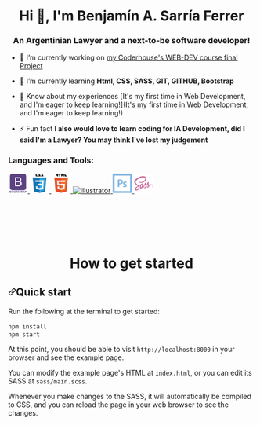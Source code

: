 <h1 align="center">Hi 👋, I'm Benjamín A. Sarría Ferrer</h1>
<h3 align="center">An Argentinian Lawyer and a next-to-be software developer!</h3>

- 🔭 I’m currently working on [my Coderhouse's WEB-DEV course final Project](https://github.com/benja-sarria/iplawyers)

- 🌱 I’m currently learning **Html, CSS, SASS, GIT, GITHUB, Bootstrap**

- 📄 Know about my experiences [It's my first time in Web Development, and I'm eager to keep learning!](It's my first time in Web Development, and I'm eager to keep learning!)

- ⚡ Fun fact **I also would love to learn coding for IA Development, did I said I'm a Lawyer? You may think I've lost my judgement**


<h3 align="left">Languages and Tools:</h3>
<p align="left"> <a href="https://getbootstrap.com" target="_blank"> <img src="https://raw.githubusercontent.com/devicons/devicon/master/icons/bootstrap/bootstrap-plain-wordmark.svg" alt="bootstrap" width="40" height="40"/> </a> <a href="https://www.w3schools.com/css/" target="_blank"> <img src="https://raw.githubusercontent.com/devicons/devicon/master/icons/css3/css3-original-wordmark.svg" alt="css3" width="40" height="40"/> </a> <a href="https://www.w3.org/html/" target="_blank"> <img src="https://raw.githubusercontent.com/devicons/devicon/master/icons/html5/html5-original-wordmark.svg" alt="html5" width="40" height="40"/> </a> <a href="https://www.adobe.com/in/products/illustrator.html" target="_blank"> <img src="https://www.vectorlogo.zone/logos/adobe_illustrator/adobe_illustrator-icon.svg" alt="illustrator" width="40" height="40"/> </a> <a href="https://www.photoshop.com/en" target="_blank"> <img src="https://raw.githubusercontent.com/devicons/devicon/master/icons/photoshop/photoshop-line.svg" alt="photoshop" width="40" height="40"/> </a> <a href="https://sass-lang.com" target="_blank"> <img src="https://raw.githubusercontent.com/devicons/devicon/master/icons/sass/sass-original.svg" alt="sass" width="40" height="40"/> </a> </p>

<div style="height:5em;"> </div>

<h1 align="center">How to get started</h1>
<h2><a id="user-content-quick-start" class="anchor" aria-hidden="true" href="#quick-start"><svg class="octicon octicon-link" viewBox="0 0 16 16" version="1.1" width="16" height="16" aria-hidden="true"><path fill-rule="evenodd" d="M7.775 3.275a.75.75 0 001.06 1.06l1.25-1.25a2 2 0 112.83 2.83l-2.5 2.5a2 2 0 01-2.83 0 .75.75 0 00-1.06 1.06 3.5 3.5 0 004.95 0l2.5-2.5a3.5 3.5 0 00-4.95-4.95l-1.25 1.25zm-4.69 9.64a2 2 0 010-2.83l2.5-2.5a2 2 0 012.83 0 .75.75 0 001.06-1.06 3.5 3.5 0 00-4.95 0l-2.5 2.5a3.5 3.5 0 004.95 4.95l1.25-1.25a.75.75 0 00-1.06-1.06l-1.25 1.25a2 2 0 01-2.83 0z"></path></svg></a>Quick start</h2>
<p>Run the following at the terminal to get started:</p>
<div class="snippet-clipboard-content position-relative" data-snippet-clipboard-copy-content="npm install
npm start
"><pre><code>npm install
npm start
</code></pre></div>
<p>At this point, you should be able to visit <code>http://localhost:8000</code> in
your browser and see the example page.</p>
<p>You can modify the example page's HTML at <code>index.html</code>, or you can
edit its SASS at <code>sass/main.scss</code>.</p>
<p>Whenever you make changes to the SASS, it will automatically be
compiled to CSS, and you can reload the page in your web browser to
see the changes.</p>